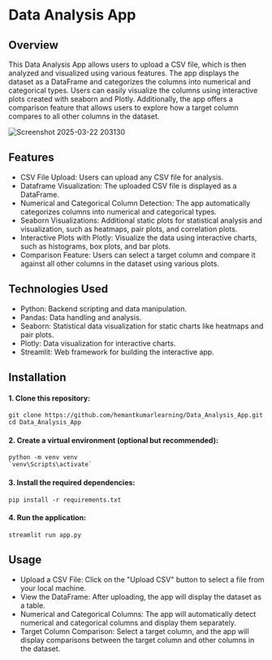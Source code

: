 # Data Analysis App

## Overview

This Data Analysis App allows users to upload a CSV file, which is then analyzed and visualized using various features. The app displays the dataset as a DataFrame and categorizes the columns into numerical and categorical types. Users can easily visualize the columns using interactive plots created with seaborn and Plotly. Additionally, the app offers a comparison feature that allows users to explore how a target column compares to all other columns in the dataset.

![Screenshot 2025-03-22 203130](https://github.com/user-attachments/assets/36d5d3ec-71b5-44f9-a584-7d4c1f4d2550)


## Features

- CSV File Upload: Users can upload any CSV file for analysis.
- Dataframe Visualization: The uploaded CSV file is displayed as a DataFrame.
- Numerical and Categorical Column Detection: The app automatically categorizes columns into numerical and categorical types.
- Seaborn Visualizations: Additional static plots for statistical analysis and visualization, such as heatmaps, pair plots, and correlation plots.
- Interactive Plots with Plotly: Visualize the data using interactive charts, such as histograms, box plots, and bar plots.
- Comparison Feature: Users can select a target column and compare it against all other columns in the dataset using various plots.
  
## Technologies Used

- Python: Backend scripting and data manipulation.
- Pandas: Data handling and analysis.
- Seaborn: Statistical data visualization for static charts like heatmaps and pair plots.
- Plotly: Data visualization for interactive charts.
- Streamlit: Web framework for building the interactive app.
  
## Installation

#### 1. Clone this repository:
```
git clone https://github.com/hemantkumarlearning/Data_Analysis_App.git
cd Data_Analysis_App
```

#### 2. Create a virtual environment (optional but recommended):
```
python -m venv venv
`venv\Scripts\activate`
```

#### 3. Install the required dependencies:

```
pip install -r requirements.txt
```

#### 4. Run the application:

```
streamlit run app.py
```


## Usage

- Upload a CSV File: Click on the "Upload CSV" button to select a file from your local machine.
- View the DataFrame: After uploading, the app will display the dataset as a table.
- Numerical and Categorical Columns: The app will automatically detect numerical and categorical columns and display them separately.
- Target Column Comparison: Select a target column, and the app will display comparisons between the target column and other columns in the dataset.
